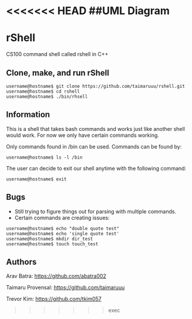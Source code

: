 <<<<<<< HEAD
##UML Diagram
=======
# rShell
CS100 command shell called rshell in C++

Clone, make, and run rShell
----------------------------

```console
username@hostname$ git clone https://github.com/taimaruuu/rshell.git
username@hostname$ cd rshell
username@hostname$ ./bin/rhsell
```

Information
------------

This is a shell that takes bash commands and works just like another shell would
work. For now we only have certain commands working.

Only commands found in /bin can be used. Commands can be found by:

```console
username@hostname$ ls -l /bin
```
The user can decide to exit our shell anytime with the following command:

```console
username@hostname$ exit
```

Bugs
-----

* Still trying to figure things out for parsing with multiple commands.
* Certain commands are creating issues:

```console
username@hostname$ echo "double quote test"
username@hostname$ echo 'single quote test'
username@hostname$ mkdir dir_test
username@hostname$ touch touch_test
```

Authors
---------

Arav Batra: https://github.com/abatra002

Taimaru Provensal: https://github.com/taimaruuu

Trevor Kim: https://github.com/tkim057
>>>>>>> exec
